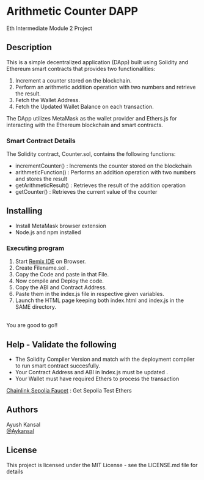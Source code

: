 # Arithmetic Counter DAPP
Eth Intermediate Module 2 Project

## Description

This is a simple decentralized application (DApp) built using Solidity and Ethereum smart contracts that provides two functionalities:

1. Increment a counter stored on the blockchain.
2. Perform an arithmetic addition operation with two numbers and retrieve the result.
3. Fetch the Wallet Address.
4. Fetch the Updated Wallet Balance on each transaction.

The DApp utilizes MetaMask as the wallet provider and Ethers.js for interacting with the Ethereum blockchain and smart contracts.

### Smart Contract Details

The Solidity contract, Counter.sol, contains the following functions:

* incrementCounter()    : Increments the counter stored on the blockchain
* arithmeticFunction()  : Performs an addition operation with two numbers and stores the result
* getArithmeticResult() : Retrieves the result of the addition operation
* getCounter()          : Retrieves the current value of the counter

## Installing

* Install MetaMask browser extension
* Node.js and npm installed

### Executing program

1. Start [Remix IDE](https://remix.ethereum.org/) on Browser.
2. Create Filename.sol .
3. Copy the Code and paste in that File.
4. Now compile and Deploy the code.
5. Copy the ABI and Contract Address.
6. Paste them in the index.js file in respective given variables.
7. Launch the HTML page keeping both index.html and index.js in the SAME directory.

<br>You are good to go!!

## Help - Validate the following 
* The Solidity Compiler Version and match with the deployment compiler to run smart contract succesfully.
* Your Contract Address and ABI in Index.js must be updated .
* Your Wallet must have required Ethers to process the transaction

[Chainlink Sepolia Faucet](https://faucets.chain.link/sepolia) : Get Sepolia Test Ethers

## Authors

Ayush Kansal  
[@Aykansal](https://linkedin.com/aykansal)


## License

This project is licensed under the MIT License - see the LICENSE.md file for details

